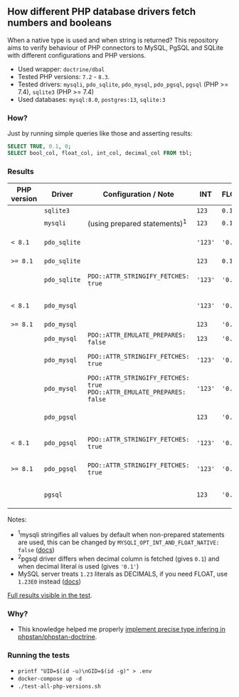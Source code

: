 ## How different PHP database drivers fetch numbers and booleans

When a native type is used and when string is returned? This repository aims to verify behaviour of PHP connectors to MySQL, PgSQL and SQLite with different configurations and PHP versions.

- Used wrapper: `doctrine/dbal`
- Tested PHP versions: `7.2` - `8.3`.
- Tested drivers: `mysqli`, `pdo_sqlite`, `pdo_mysql`, `pdo_pgsql`, `pgsql` (PHP >= 7.4), `sqlite3` (PHP >= 7.4)
- Used databases: `mysql:8.0`, `postgres:13`, `sqlite:3`

### How?
Just by running simple queries like those and asserting results:

```sql
SELECT TRUE, 0.1, 0;
SELECT bool_col, float_col, int_col, decimal_col FROM tbl;
```


### Results

| PHP version | Driver       | Configuration / Note                                                          | INT     | FLOAT   | DECIMAL            | BOOL              |
|-------------|--------------|-------------------------------------------------------------------------------|---------|---------|--------------------|-------------------|
|             | `sqlite3`    |                                                                               | `123`   | `0.1`   | `0.1`              | `1` or `0`        |
|             | `mysqli`     | (using prepared statements)<sup>1</sup>                                       | `123`   | `0.1`   | `0.1`              | `1` or `0`        |
| `< 8.1`     | `pdo_sqlite` |                                                                               | `'123'` | `'0.1'` | `'0.1'`            | `'1'` or `'0'`    |
| `>= 8.1`    | `pdo_sqlite` |                                                                               | `123`   | `0.1`   | `0.1`              | `1` or `0`        |
|             | `pdo_sqlite` | `PDO::ATTR_STRINGIFY_FETCHES: true`                                           | `'123'` | `'0.1'` | `'0.1'`            | `'1'` or `'0'`    |
| `< 8.1`     | `pdo_mysql`  |                                                                               | `'123'` | `'0.1'` | `'0.1'`            | `'1'` or `'0'`    |
| `>= 8.1`    | `pdo_mysql`  |                                                                               | `123`   | `'0.1'` | `0.1`              | `1` or `0`        |
|             | `pdo_mysql`  | `PDO::ATTR_EMULATE_PREPARES: false`                                           | `123`   | `'0.1'` | `0.1`              | `1` or `0`        |
|             | `pdo_mysql`  | `PDO::ATTR_STRINGIFY_FETCHES: true`                                           | `'123'` | `'0.1'` | `'0.1'`            | `'1'` or `'0'`    |
|             | `pdo_mysql`  | `PDO::ATTR_STRINGIFY_FETCHES: true` <br/> `PDO::ATTR_EMULATE_PREPARES: false` | `'123'` | `'0.1'` | `'0.1'`            | `'1'` or `'0'`    |
|             | `pdo_pgsql`  |                                                                               | `123`   | `'0.1'` | `'0.1'`            | `true` or `false` |
| `< 8.1`     | `pdo_pgsql`  | `PDO::ATTR_STRINGIFY_FETCHES: true`                                           | `'123'` | `'0.1'` | `'0.1'`            | `true` or `false` |
| `>= 8.1`    | `pdo_pgsql`  | `PDO::ATTR_STRINGIFY_FETCHES: true`                                           | `'123'` | `'0.1'` | `'0.1'`            | `'1'` or `'0'`    |
|             | `pgsql`      |                                                                               | `123`   | `'0.1'` | `0.1` <sup>2</sup> | `true` or `false` |

Notes:
- <sup>1</sup>mysqli stringifies all values by default when non-prepared statements are used, this can be changed by `MYSQLI_OPT_INT_AND_FLOAT_NATIVE: false` ([docs](https://www.php.net/manual/en/mysqli.quickstart.prepared-statements.php#example-4303))
- <sup>2</sup>pgsql driver differs when decimal column is fetched (gives `0.1`) and when decimal literal is used (gives `'0.1'`)
- MySQL server treats `1.23` literals as DECIMALS, if you need FLOAT, use `1.23E0` instead ([docs](https://dev.mysql.com/doc/refman/8.0/en/number-literals.html))

[Full results visible in the test](tests/PhpDatabaseDriverTest.php).

### Why?
- This knowledge helped me properly [implement precise type infering in phpstan/phpstan-doctrine](https://github.com/phpstan/phpstan-doctrine/pull/506).

### Running the tests
- `printf "UID=$(id -u)\nGID=$(id -g)" > .env`
- `docker-compose up -d`
- `./test-all-php-versions.sh`

